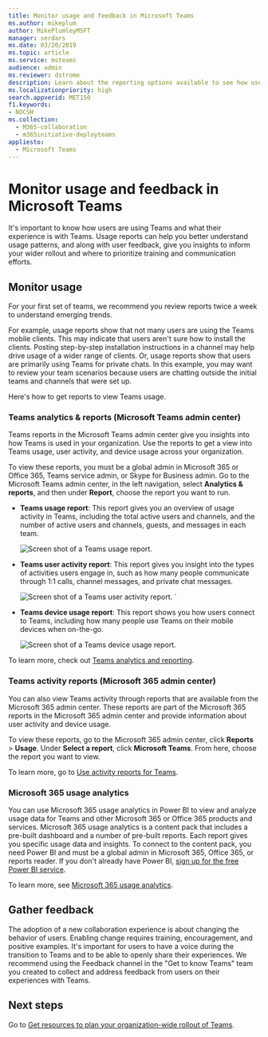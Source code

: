 ```yaml
---
title: Monitor usage and feedback in Microsoft Teams
ms.author: mikeplum
author: MikePlumleyMSFT
manager: serdars
ms.date: 03/20/2019
ms.topic: article
ms.service: msteams
audience: admin
ms.reviewer: dstrome
description: Learn about the reporting options available to see how users are using Microsoft Teams and gather feedback on user experiences.
ms.localizationpriority: high
search.appverid: MET150
f1.keywords:
- NOCSH
ms.collection: 
  - M365-collaboration
  - m365initiative-deployteams
appliesto: 
  - Microsoft Teams
---
```


# Monitor usage and feedback in Microsoft Teams
It's important to know how users are using Teams and what their experience is with Teams. Usage reports can help you better understand usage patterns, and along with user feedback, give you insights to inform your wider rollout and where to prioritize training and communication efforts.

## Monitor usage
For your first set of teams, we recommend you review reports twice a week to understand emerging trends. 

For example, usage reports show that not many users are using the Teams mobile clients. This may indicate that users aren't sure how to install the clients. Posting step-by-step installation instructions in a channel may help drive usage of a wider range of clients. Or, usage reports show that users are primarily using Teams for private chats. In this example, you may want to review your team scenarios because users are chatting outside the initial teams and channels that were set up. 

Here's how to get reports to view Teams usage. 

### Teams analytics & reports (Microsoft Teams admin center)

Teams reports in the Microsoft Teams admin center give you insights into how Teams is used in your organization. Use the reports to get a view into Teams usage, user activity, and device usage across your organization. 

To view these reports, you must be a global admin in Microsoft 365 or Office 365, Teams service admin, or Skype for Business admin. Go to the Microsoft Teams admin center, in the left navigation, select **Analytics & reports**, and then under **Report**, choose the report you want to run.

- **Teams usage report**: This report gives you an overview of usage activity in Teams, including the total active users and channels, and the number of active users and channels, guests, and messages in each team. 

    ![Screen shot of a Teams usage report.](media/teams-reports-teams-usage.png "Screen shot of the Teams usage report in the Microsoft Teams admin center")     
- **Teams user activity report**: This report gives you insight into the types of activities users engage in, such as how many people communicate through 1:1 calls, channel messages, and private chat messages. 

    ![Screen shot of a Teams user activity report.](media/teams-reports-user-activity.png "Screen shot of the Teams user activity report in the Microsoft Teams admin center") 
`
- **Teams device usage report**: This report shows you how users connect to Teams, including how many people use Teams on their mobile devices when on-the-go. 

    ![Screen shot of a Teams device usage report.](media/teams-reports-device-usage.png "Screen shot of the Teams device usage report in the Microsoft Teams admin center")

To learn more, check out [Teams analytics and reporting](teams-analytics-and-reports/teams-reporting-reference.md). 

### Teams activity reports (Microsoft 365 admin center)
You can also view Teams activity through reports that are available from the Microsoft 365 admin center. These reports are part of the Microsoft 365 reports in the Microsoft 365 admin center and provide information about user activity and device usage. 

To view these reports, go to the Microsoft 365 admin center, click **Reports** > **Usage**. Under **Select a report**, click **Microsoft Teams**. From here, choose the report you want to view.

To learn more, go to [Use activity reports for Teams](teams-activity-reports.md).

### Microsoft 365 usage analytics

You can use Microsoft 365 usage analytics in Power BI to view and analyze usage data for Teams and other Microsoft 365 or Office 365 products and services. Microsoft 365 usage analytics is a content pack that includes a pre-built dashboard and a number of pre-built reports. Each report gives you specific usage data and insights. To connect to the content pack, you need Power BI and must be a global admin in Microsoft 365, Office 365, or reports reader. If you don't already have Power BI, [sign up for the free Power BI service](https://powerbi.microsoft.com). 

To learn more, see [Microsoft 365 usage analytics](https://support.office.com/article/Microsoft-365-usage-analytics-77ff780d-ab19-4553-adea-09cb65ad0f1f). 

## Gather feedback
The adoption of a new collaboration experience is about changing the behavior of users. Enabling change requires training, encouragement, and positive examples. It's important for users to have a voice during the transition to Teams and to be able to openly share their experiences. We recommend using the Feedback channel in the "Get to know Teams" team you created to collect and address feedback from users on their experiences with Teams. 

## Next steps
Go to [Get resources to plan your organization-wide rollout of Teams](get-started-with-teams-resources-for-org-wide-rollout.md).
